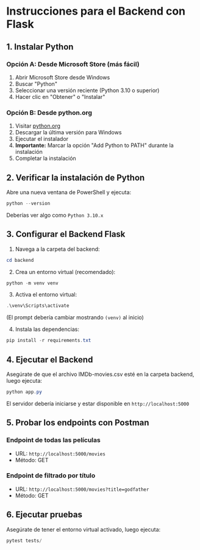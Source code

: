 # Instrucciones para el Backend con Flask

## 1. Instalar Python

### Opción A: Desde Microsoft Store (más fácil)
1. Abrir Microsoft Store desde Windows
2. Buscar "Python"
3. Seleccionar una versión reciente (Python 3.10 o superior)
4. Hacer clic en "Obtener" o "Instalar"

### Opción B: Desde python.org
1. Visitar [python.org](https://www.python.org/downloads/)
2. Descargar la última versión para Windows
3. Ejecutar el instalador
4. **Importante:** Marcar la opción "Add Python to PATH" durante la instalación
5. Completar la instalación

## 2. Verificar la instalación de Python

Abre una nueva ventana de PowerShell y ejecuta:
```powershell
python --version
```

Deberías ver algo como `Python 3.10.x`

## 3. Configurar el Backend Flask

1. Navega a la carpeta del backend:
```powershell
cd backend
```

2. Crea un entorno virtual (recomendado):
```powershell
python -m venv venv
```

3. Activa el entorno virtual:
```powershell
.\venv\Scripts\activate
```
(El prompt debería cambiar mostrando `(venv)` al inicio)

4. Instala las dependencias:
```powershell
pip install -r requirements.txt
```

## 4. Ejecutar el Backend

Asegúrate de que el archivo IMDb-movies.csv esté en la carpeta backend, luego ejecuta:
```powershell
python app.py
```

El servidor debería iniciarse y estar disponible en `http://localhost:5000`

## 5. Probar los endpoints con Postman

### Endpoint de todas las películas
- URL: `http://localhost:5000/movies`
- Método: GET

### Endpoint de filtrado por título
- URL: `http://localhost:5000/movies?title=godfather`
- Método: GET

## 6. Ejecutar pruebas

Asegúrate de tener el entorno virtual activado, luego ejecuta:
```powershell
pytest tests/
``` 